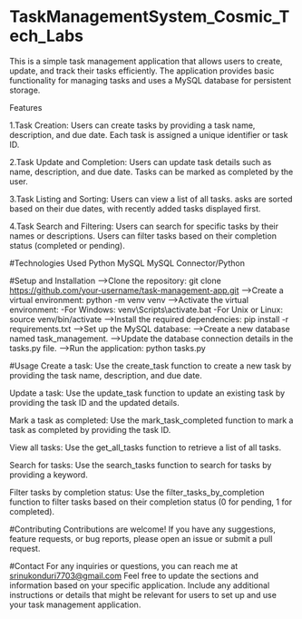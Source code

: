 # TaskManagementSystem_Cosmic_Tech_Labs
This is a simple task management application that allows users to create, update, and track their tasks efficiently. The application provides basic functionality for managing tasks and uses a MySQL database for persistent storage.

Features

1.Task Creation:
Users can create tasks by providing a task name, description, and due date.
Each task is assigned a unique identifier or task ID.

2.Task Update and Completion:
Users can update task details such as name, description, and due date.
Tasks can be marked as completed by the user.

3.Task Listing and Sorting:
Users can view a list of all tasks.
asks are sorted based on their due dates, with recently added tasks displayed first.

4.Task Search and Filtering:
Users can search for specific tasks by their names or descriptions.
Users can filter tasks based on their completion status (completed or pending).

#Technologies Used
Python
MySQL
MySQL Connector/Python

#Setup and Installation
-->Clone the repository: git clone https://github.com/your-username/task-management-app.git
-->Create a virtual environment: python -m venv venv
-->Activate the virtual environment:
-For Windows: venv\Scripts\activate.bat
-For Unix or Linux: source venv/bin/activate
-->Install the required dependencies: pip install -r requirements.txt
-->Set up the MySQL database:
-->Create a new database named task_management.
-->Update the database connection details in the tasks.py file.
-->Run the application: python tasks.py

#Usage
Create a task:
Use the create_task function to create a new task by providing the task name, description, and due date.

Update a task:
Use the update_task function to update an existing task by providing the task ID and the updated details.

Mark a task as completed:
Use the mark_task_completed function to mark a task as completed by providing the task ID.

View all tasks:
Use the get_all_tasks function to retrieve a list of all tasks.

Search for tasks:
Use the search_tasks function to search for tasks by providing a keyword.

Filter tasks by completion status:
Use the filter_tasks_by_completion function to filter tasks based on their completion status (0 for pending, 1 for completed).

#Contributing
Contributions are welcome! If you have any suggestions, feature requests, or bug reports, please open an issue or submit a pull request.

#Contact
For any inquiries or questions, you can reach me at srinukonduri7703@gmail.com
Feel free to update the sections and information based on your specific application. Include any additional instructions or details that might be relevant for users to set up and use your task management application.
